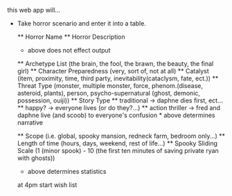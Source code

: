 this web app will...

* Take horror scenario and enter it into a table.


  ** Horror Name
  ** Horror Description
    * above does not effect output

  ** Archetype List (the brain, the fool, the brawn, the beauty, the final girl)
  ** Character Preparedness (very, sort of, not at all)
  ** Catalyst (item, proximity, time, third party, inevitability(cataclysm, fate, ect.))
  ** Threat Type (monster, multiple monster, force, phenom.(disease, asteroid, plants), person, psycho-supernatural (ghost, demonic, possession, ouiji))
  ** Story Type
    ** traditional -> daphne dies first, ect...
    ** happy? -> everyone lives (or do they?...)
    ** action thriller -> fred and daphne live (and scoob) to everyone's confusion
      * above determines narrative

  ** Scope (i.e. global, spooky mansion, redneck farm, bedroom only...)
  ** Length of time (hours, days, weekend, rest of life...)
  ** Spooky Sliding Scale (1 (minor spook) - 10 (the first ten minutes of saving private ryan with ghosts))
  * above determines statistics

  at 4pm start wish list
